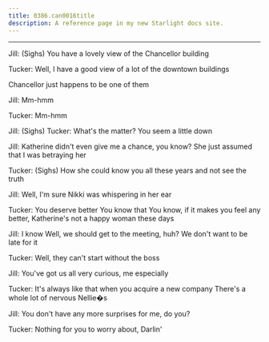 ```yaml
---
title: 0386.can0016title
description: A reference page in my new Starlight docs site.
---
```

----- 
Jill: (Sighs) You have a lovely view of the Chancellor building
 
Tucker: Well, I have a good view of a lot of the downtown buildings
 
Chancellor just happens to be one of them
 
Jill: Mm-hmm
 
Tucker: Mm-hmm
 
Jill: (Sighs) 
Tucker: What's the matter? 
 You seem a little down
 
Jill: Katherine didn't even give me a chance, you know? 
 She just assumed that 
I was betraying her
 
Tucker: (Sighs) How she could know you all these years and not see the 
truth


 
Jill: Well, I'm sure Nikki was whispering in her ear
 
Tucker: You deserve better
 You know that
 You know, if it makes you feel any 
better, Katherine's not a happy woman these days
 
Jill: I know
 Well, we should get to the meeting, huh? 
 We don't want to be 
late for it
 
Tucker: Well, they can't start without the boss
 
Jill: You've got us all very curious, me especially
 
Tucker: It's always like that when you acquire a new company
 There's a whole 
lot of nervous Nellie�s
 
Jill: You don't have any more surprises for me, do you? 
 
Tucker: Nothing for you to worry about, Darlin'
 
